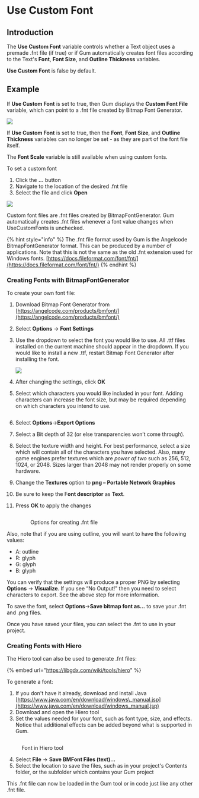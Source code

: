 # Use Custom Font

## Introduction

The **Use Custom Font** variable controls whether a Text object uses a premade .fnt file (if true) or if Gum automatically creates font files according to the Text's **Font**, **Font Size**, and **Outline Thickness** variables.

**Use Custom Font** is false by default.

## Example

If **Use Custom Font** is set to true, then Gum displays the **Custom Font File** variable, which can point to a .fnt file created by Bitmap Font Generator.

![](../../../.gitbook/assets/UseCustomFontGum.png)

If **Use Custom Font** is set to true, then the **Font**, **Font Size**, and **Outline Thickness** variables can no longer be set - as they are part of the font file itself.

The **Font Scale** variable is still available when using custom fonts.

To set a custom font

1. Click the **...** button
2. Navigate to the location of the desired .fnt file
3. Select the file and click **Open**

![](<../../../.gitbook/assets/CustomFontInGum (1).png>)

Custom font files are .fnt files created by BitmapFontGenerator. Gum automatically creates .fnt files whenever a font value changes when UseCustomFonts is unchecked.&#x20;

{% hint style="info" %}
The .fnt file format used by Gum is the Angelcode BitmapFontGenerator format. This can be produced by a number of applications. Note that this is not the same as the old .fnt extension used for Windows fonts. [https://docs.fileformat.com/font/fnt/](https://docs.fileformat.com/font/fnt/)
{% endhint %}

### Creating Fonts with BitmapFontGenerator

To create your own font file:

1. Download Bitmap Font Generator from [https://angelcode.com/products/bmfont/](https://angelcode.com/products/bmfont/)
2. Select **Options** -> **Font Settings**
3.  Use the dropdown to select the font you would like to use. All .ttf files installed on the current machine should appear in the dropdown. If you would like to install a new .ttf, restart Bitmap Font Generator after installing the font.

    ![](<../../../.gitbook/assets/image (7) (1) (1) (1) (1) (1).png>)
4. After changing the settings, click **OK**
5.  Select which characters you would like included in your font. Adding characters can increase the font size, but may be required depending on which characters you intend to use.

    <img src="../../../.gitbook/assets/image (12) (1) (1).png" alt="" data-size="original">
6. Select **Options**->**Export Options**
7. Select a Bit depth of 32 (or else transparencies won’t come through).
8. Select the texture width and height. For best performance, select a size which will contain all of the characters you have selected. Also, many game engines prefer textures which are _power of two_ such as 256, 512, 1024, or 2048. Sizes larger than 2048 may not render properly on some hardware.
9. Change the **Textures** option to **png – Portable Network Graphics**
10. Be sure to keep the F**ont descriptor** as **Text**.
11. Press **OK** to apply the changes



    <figure><img src="../../../.gitbook/assets/25_19 42 34.png" alt=""><figcaption><p>Options for creating .fnt file</p></figcaption></figure>

Also, note that if you are using outline, you will want to have the following values:

* A: outline
* R: glyph
* G: glyph
* B: glyph

You can verify that the settings will produce a proper PNG by selecting **Options** -> **Visualize**. If you see “No Output!” then you need to select characters to export. See the above step for more information.

To save the font, select **Options**->**Save bitmap font as…** to save your .fnt and .png files.

Once you have saved your files, you can select the .fnt to use in your project.

### Creating Fonts with Hiero

The Hiero tool can also be used to generate .fnt files:

{% embed url="https://libgdx.com/wiki/tools/hiero" %}

To generate a font:

1. If you don't have it already, download and install Java [https://www.java.com/en/download/windows\_manual.jsp](https://www.java.com/en/download/windows_manual.jsp)
2. Download and open the Hiero tool
3. Set the values needed for your font, such as font type, size, and effects. Notice that additional effects can be added beyond what is supported in Gum.

<figure><img src="../../../.gitbook/assets/image (79).png" alt=""><figcaption><p>Font in Hiero tool</p></figcaption></figure>

4. Select **File** -> **Save BMFont Files (text)...**
5. Select the location to save the files, such as in your project's Contents folder, or the subfolder which contains your Gum project

This .fnt file can now be loaded in the Gum tool or in code just like any other .fnt file.
